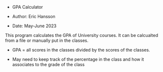 * GPA Calculator

* Author: Eric Hansson
* Date: May-June 2023 

This program calculates the GPA of University courses. It can be calcualted from a file or manually put in the classes.

* GPA = all scores in the classes divided by the scores of the classes.

* May need to keep track of the percentage in the class and how it associates to the grade of the class
